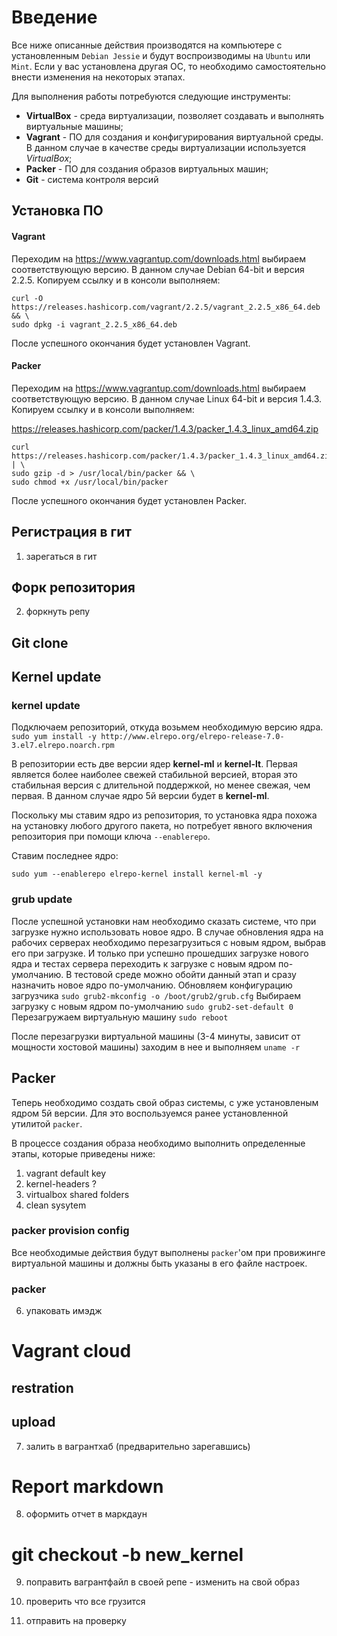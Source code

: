 # **Введение**

Все ниже описанные действия производятся на компьютере с установленным `Debian Jessie` и будут воспроизводимы на `Ubuntu` или `Mint`. Если у вас установлена другая ОС, то необходимо самостоятельно внести изменения на некоторых этапах.

Для выполнения работы потребуются следующие инструменты:
- **VirtualBox** - среда виртуализации, позволяет создавать и выполнять виртуальные машины;
- **Vagrant** - ПО для создания и конфигурирования виртуальной среды. В данном случае в качестве среды виртуализации используется *VirtualBox*;
- **Packer** - ПО для создания образов виртуальных машин;
- **Git** - система контроля версий

## **Установка ПО**

#### Vagrant
Переходим на https://www.vagrantup.com/downloads.html выбираем соответствующую версию. В данном случае Debian 64-bit и версия 2.2.5. Копируем ссылку и в консоли выполняем:

```
curl -O https://releases.hashicorp.com/vagrant/2.2.5/vagrant_2.2.5_x86_64.deb && \
sudo dpkg -i vagrant_2.2.5_x86_64.deb
```


После успешного окончания будет установлен Vagrant.

#### Packer
Переходим на https://www.vagrantup.com/downloads.html выбираем соответствующую версию. В данном случае Linux 64-bit и версия 1.4.3. Копируем ссылку и в консоли выполняем:


https://releases.hashicorp.com/packer/1.4.3/packer_1.4.3_linux_amd64.zip


```
curl https://releases.hashicorp.com/packer/1.4.3/packer_1.4.3_linux_amd64.zip | \
sudo gzip -d > /usr/local/bin/packer && \
sudo chmod +x /usr/local/bin/packer
```

После успешного окончания будет установлен Packer.


## **Регистрация в гит**
1) зарегаться в гит

## Форк репозитория
2) форкнуть репу

## Git clone

## Kernel update
### kernel update


Подключаем репозиторий, откуда возьмем необходимую версию ядра.
```sudo yum install -y http://www.elrepo.org/elrepo-release-7.0-3.el7.elrepo.noarch.rpm```

В репозитории есть две версии ядер **kernel-ml** и **kernel-lt**. Первая является более наиболее свежей стабильной версией, вторая это стабильная версия с длительной поддержкой, но менее свежая, чем первая. В данном случае ядро 5й версии будет в  **kernel-ml**.

Поскольку мы ставим ядро из репозитория, то установка ядра похожа на установку любого другого пакета, но потребует явного включения репозитория при помощи ключа ```--enablerepo```.

Ставим последнее ядро:

```sudo yum --enablerepo elrepo-kernel install kernel-ml -y```

### grub update
После успешной установки нам необходимо сказать системе, что при загрузке нужно использовать новое ядро. В случае обновления ядра на рабочих серверах необходимо перезагрузиться с новым ядром, выбрав его при загрузке. И только при успешно прошедших загрузке нового ядра и тестах сервера переходить к загрузке с новым ядром по-умолчанию. В тестовой среде можно обойти данный этап и сразу назначить новое ядро по-умолчанию.
Обновляем конфигурацию загрузчика
```sudo grub2-mkconfig -o /boot/grub2/grub.cfg```
Выбираем загрузку с новым ядром по-умолчанию
```sudo grub2-set-default 0```
Перезагружаем виртуальную машину
```sudo reboot```

После перезагрузки виртуальной машины (3-4 минуты, зависит от мощности хостовой машины) заходим в нее и выполняем
```uname -r```


## Packer
Теперь необходимо создать свой образ системы, с уже установленым ядром 5й версии. Для это воспользуемся ранее установленной утилитой `packer`.

В процессе создания образа необходимо выполнить определенные этапы, которые приведены ниже:
1. vagrant default key
2. kernel-headers ?
3. virtualbox shared folders
4. clean sysytem

### packer provision config
Все необходимые действия будут выполнены ```packer```'ом при провижинге виртуальной машины и должны быть указаны в его файле настроек.

### packer
6) упаковать имэдж

# Vagrant cloud
## restration
## upload
7) залить в вагрантхаб (предварительно зарегавшись)

# Report markdown
8) оформить отчет в маркдаун 

# git checkout -b new_kernel
9) поправить вагрантфайл в своей репе - изменить на свой образ

10) проверить что все грузится
11) отправить на проверку
